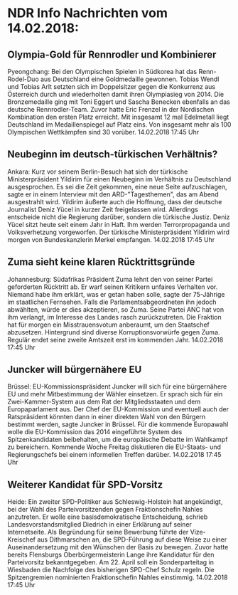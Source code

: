# NDR Info Nachrichten vom 14.02.2018:


## Olympia-Gold für Rennrodler und Kombinierer
Pyeongchang: Bei den Olympischen Spielen in Südkorea hat das Renn-Rodel-Duo aus Deutschland eine Goldmedaille gewonnen. Tobias Wendl und Tobias Arlt setzten sich im Doppelsitzer gegen die Konkurrenz aus Österreich durch und wiederholten damit ihren Olympiasieg von 2014. Die Bronzemedaille ging mit Toni Eggert und Sascha Benecken ebenfalls an das deutsche Rennrodler-Team. Zuvor hatte Eric Frenzel in der Nordischen Kombination den ersten Platz erreicht. Mit insgesamt 12 mal Edelmetall liegt Deutschland im Medaillenspiegel auf Platz eins. Von insgesamt mehr als 100 Olympischen Wettkämpfen sind 30 vorüber. 14.02.2018 17:45 Uhr 

## Neubeginn im deutsch-türkischen Verhältnis?
Ankara: Kurz vor seinem Berlin-Besuch hat sich der türkische Ministerpräsident Yildirim für einen Neubeginn im Verhältnis zu Deutschland ausgesprochen. Es sei die Zeit gekommen, eine neue Seite aufzuschlagen, sagte er in einem Interview mit den ARD-"Tagesthemen", das am Abend ausgestrahlt wird. Yildirim äußerte auch die Hoffnung, dass der deutsche Journalist Deniz Yücel in kurzer Zeit freigelassen wird. Allerdings entscheide nicht die Regierung darüber, sondern die türkische Justiz. Deniz Yücel sitzt heute seit einem Jahr in Haft. Ihm werden Terrorpropaganda und Volksverhetzung vorgeworfen. Der türkische Ministerpräsident Yildirim wird morgen von Bundeskanzlerin Merkel empfangen. 14.02.2018 17:45 Uhr 

## Zuma sieht keine klaren Rücktrittsgründe
Johannesburg: Südafrikas Präsident Zuma lehnt den von seiner Partei geforderten Rücktritt ab. Er warf seinen Kritikern unfaires Verhalten vor. Niemand habe ihm erklärt, was er getan haben solle, sagte der 75-Jährige im staatlichen Fernsehen. Falls die Parlamentsabgeordneten ihn jedoch abwählten, würde er dies akzeptieren, so Zuma. Seine Partei ANC hat von ihm verlangt, im Interesse des Landes rasch zurückzutreten. Die Fraktion hat für morgen ein Misstrauensvotum anberaumt, um den Staatschef abzusetzen. Hintergrund sind diverse Korruptionsvorwürfe gegen Zuma. Regulär endet seine zweite Amtszeit erst im kommenden Jahr. 14.02.2018 17:45 Uhr 

## Juncker will bürgernähere EU
Brüssel: EU-Kommissionspräsident Juncker will sich für eine bürgernähere EU und mehr Mitbestimmung der Wähler einsetzen. Er sprach sich für ein Zwei-Kammer-System aus dem Rat der Mitgliedsstaaten und dem Europaparlament aus. Der Chef der EU-Kommission und eventuell auch der Ratspräsident könnten dann in einer direkten Wahl von den Bürgern bestimmt werden, sagte Juncker in Brüssel. Für die kommende Europawahl wolle die EU-Kommission das 2014 eingeführte System des Spitzenkandidaten beibehalten, um die europäische Debatte im Wahlkampf zu bereichern. Kommende Woche Freitag diskutieren die EU-Staats- und Regierungschefs bei einem informellen Treffen darüber. 14.02.2018 17:45 Uhr 

## Weiterer Kandidat für SPD-Vorsitz
Heide: Ein zweiter SPD-Politiker aus Schleswig-Holstein hat angekündigt, bei der Wahl des Parteivorsitzenden gegen Fraktionschefin Nahles anzutreten. Er wolle eine basisdemokratische Entscheidung, schrieb Landesvorstandsmitglied Diedrich in einer Erklärung auf seiner Internetseite. Als Begründung für seine Bewerbung führte der Vize-Kreischef aus Dithmarschen an, die SPD-Führung auf diese Weise zu einer Auseinandersetzung mit den Wünschen der Basis zu bewegen. Zuvor hatte bereits Flensburgs Oberbürgermeisterin Lange ihre Kandidatur für den Parteivorsitz bekanntgegeben. Am 22. April soll ein Sonderparteitag in Wiesbaden die Nachfolge des bisherigen SPD-Chef Schulz regeln. Die Spitzengremien nominierten Fraktionschefin Nahles einstimmig. 14.02.2018 17:45 Uhr 
